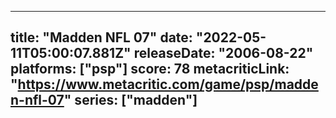 
---
title: "Madden NFL 07"
date: "2022-05-11T05:00:07.881Z"
releaseDate: "2006-08-22"
platforms: ["psp"]
score: 78
metacriticLink: "https://www.metacritic.com/game/psp/madden-nfl-07"
series: ["madden"]
---
